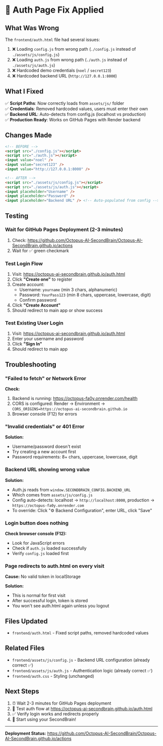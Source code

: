 # 🔧 Auth Page Fix Applied

## What Was Wrong

The `frontend/auth.html` file had several issues:

1. ❌ Loading `config.js` from wrong path (`./config.js` instead of `./assets/js/config.js`)
2. ❌ Loading `auth.js` from wrong path (`./auth.js` instead of `./assets/js/auth.js`)
3. ❌ Hardcoded demo credentials (`noel` / `secret123`)
4. ❌ Hardcoded backend URL (`http://127.0.0.1:8000`)

## What I Fixed

✅ **Script Paths**: Now correctly loads from `assets/js/` folder  
✅ **Credentials**: Removed hardcoded values, users must enter their own  
✅ **Backend URL**: Auto-detects from config.js (localhost vs production)  
✅ **Production Ready**: Works on GitHub Pages with Render backend  

## Changes Made

```html
<!-- BEFORE -->
<script src="./config.js"></script>
<script src="./auth.js"></script>
<input value="noel" />
<input value="secret123" />
<input value="http://127.0.0.1:8000" />

<!-- AFTER -->
<script src="./assets/js/config.js"></script>
<script src="./assets/js/auth.js"></script>
<input placeholder="Username" />
<input placeholder="Password" />
<input placeholder="Backend URL" /> <!-- Auto-populated from config -->
```

## Testing

### Wait for GitHub Pages Deployment (2-3 minutes)

1. Check: https://github.com/Octopus-AI-SecondBrain/Octopus-AI-SecondBrain.github.io/actions
2. Wait for ✅ green checkmark

### Test Login Flow

1. Visit: https://octopus-ai-secondbrain.github.io/auth.html
2. Click **"Create one"** to register
3. Create account:
   - Username: `yourname` (min 3 chars, alphanumeric)
   - Password: `YourPass123` (min 8 chars, uppercase, lowercase, digit)
   - Confirm password
4. Click **"Create Account"**
5. Should redirect to main app or show success

### Test Existing User Login

1. Visit: https://octopus-ai-secondbrain.github.io/auth.html
2. Enter your username and password
3. Click **"Sign In"**
4. Should redirect to main app

## Troubleshooting

### "Failed to fetch" or Network Error

**Check:**
1. Backend is running: https://octopus-fa0y.onrender.com/health
2. CORS is configured: Render → Environment → `CORS_ORIGINS=https://octopus-ai-secondbrain.github.io`
3. Browser console (F12) for errors

### "Invalid credentials" or 401 Error

**Solution:**
- Username/password doesn't exist
- Try creating a new account first
- Password requirements: 8+ chars, uppercase, lowercase, digit

### Backend URL showing wrong value

**Solution:**
- Auth.js reads from `window.SECONDBRAIN_CONFIG.BACKEND_URL`
- Which comes from `assets/js/config.js`
- Config auto-detects: localhost → `http://localhost:8000`, production → `https://octopus-fa0y.onrender.com`
- To override: Click "⚙️ Backend Configuration", enter URL, click "Save"

### Login button does nothing

**Check browser console (F12):**
- Look for JavaScript errors
- Check if `auth.js` loaded successfully
- Verify `config.js` loaded first

### Page redirects to auth.html on every visit

**Cause:** No valid token in localStorage

**Solution:**
- This is normal for first visit
- After successful login, token is stored
- You won't see auth.html again unless you logout

## Files Updated

- `frontend/auth.html` - Fixed script paths, removed hardcoded values

## Related Files

- `frontend/assets/js/config.js` - Backend URL configuration (already correct ✅)
- `frontend/assets/js/auth.js` - Authentication logic (already correct ✅)
- `frontend/auth.css` - Styling (unchanged)

## Next Steps

1. ⏰ Wait 2-3 minutes for GitHub Pages deployment
2. 🧪 Test auth flow at https://octopus-ai-secondbrain.github.io/auth.html
3. ✅ Verify login works and redirects properly
4. 🎉 Start using your SecondBrain!

---

**Deployment Status:** https://github.com/Octopus-AI-SecondBrain/Octopus-AI-SecondBrain.github.io/actions

